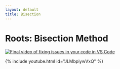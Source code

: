 ```yaml
---
layout: default
title: Bisection
---
```

# Roots: Bisection Method

[![Final video of fixing issues in your code in VS Code](https://img.youtube.com/vi/JLMbpiywVxQ/maxresdefault.jpg)](https://www.youtube.com/watch?v=JLMbpiywVxQ)

{% include youtube.html id="JLMbpiywVxQ" %} 

